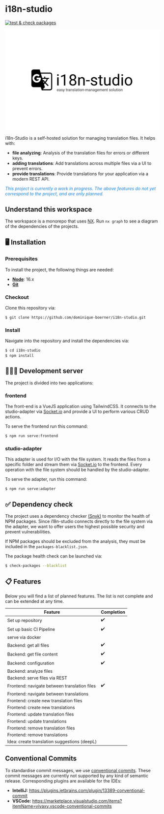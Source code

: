 # i18n-studio 
[![test & check packages](https://github.com/dominique-boerner/i18n-studio/actions/workflows/nodejs.yaml/badge.svg)](https://github.com/dominique-boerner/i18n-studio/actions/workflows/nodejs.yaml)

![logo](./.github/assets/logo-with-slogan.png)

i18n-Studio is a self-hosted solution for managing translation files. It helps with:

* **file analyzing**: Analysis of the translation files for errors or different keys.
* **adding translations**: Add translations across multiple files via a UI to prevent errors.
* **provide translations**: Provide translations for your application via a modern REST API.

<i style="color: #1586F7">This project is currently a work in progress. The above features 
do not yet correspond to the project, and are only planned.</i>

## Understand this workspace

The workspace is a monorepo that uses [NX](https://nx.dev/). Run `nx graph` to see a diagram of the
dependencies of the projects.

## 🖥️ Installation

### Prerequisites

To install the project, the following things are needed:

* [**Node**](https://nodejs.org/en/download): 16.x
* [**Git**](https://git-scm.com/)

### Checkout

Clone this repository via:

```bash
$ git clone https://github.com/dominique-boerner/i18n-studio.git 
```

### Install

Navigate into the repository and install the dependencies via:

```bash
$ cd i18n-studio
$ npm install
```

## 🧑🏽‍💻 Development server

The project is divided into two applications:

### frontend

The front-end is a VueJS application using TailwindCSS. It connects to the studio-adapter 
via [Socket.io](https://socket.io/) and provide a UI to perform various CRUD actions.

To serve the frontend run this command:

```bash 
$ npm run serve:frontend
```

### studio-adapter

This adapter is used for I/O with the file system. It reads the files from a specific
folder and stream them via [Socket.io](https://socket.io/) to the frontend. Every operation
with the file system should be handled by the studio-adapter.

To serve the adapter, run this command:

```bash 
$ npm run serve:adapter
```

## ✅ Dependency check

The project uses a dependency checker [(Snyk)](https://snyk.io/advisor/npm-package/check-packages) to 
monitor the health of NPM packages. Since i18n-studio connects directly to the file system via the adapter, 
we want to offer users the highest possible security and prevent vulnerabilities.

If NPM packages should be excluded from the analysis, they must be included in the 
```packages-blacklist.json```.

The package health check can be launched via:

```bash 
$ check-packages --blacklist
```

## 📋 Features

Below you will find a list of planned features. The list is not complete and 
can be extended at any time.

| Feature                                      | Completion |
|----------------------------------------------|------------|
| Set up repository                            | ✔️         |
| Set up basic CI Pipeline                     | ✔️         |
| serve via docker                             | ️          |
| Backend: get all files                       | ✔️         |
| Backend: get file content                    | ✔️         |
| Backend: configuration                       | ✔️         |
| Backend: analyze files                       |            |
| Backend: serve files via REST                |            |
| Frontend: navigate between translation files | ✔️         |
| Frontend: navigate between translations      |            |
| Frontend: create new translation files       |            |
| Frontend: create new translations            |            |
| Frontend: update translation files           |            |
| Frontend: update translations                |            |
| Frontend: remove translation files           |            |
| Frontend: remove translations                |            |
| Idea: create translation suggestions (deepL) |            |

## Conventional Commits

To standardise commit messages, we use [conventional commits](https://www.conventionalcommits.org/en/v1.0.0/). 
These commit messages are currently not supported by any kind of semantic release. Corresponding plugins are 
available for the IDEs:

* **IntelliJ:** https://plugins.jetbrains.com/plugin/13389-conventional-commit
* **VSCode:** https://marketplace.visualstudio.com/items?itemName=vivaxy.vscode-conventional-commits
